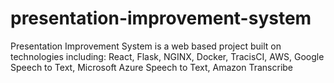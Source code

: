 # presentation-improvement-system
Presentation Improvement System is a web based project built on technologies including: React, Flask, NGINX, Docker, TracisCI, AWS, Google Speech to Text, Microsoft Azure Speech to Text, Amazon Transcribe
